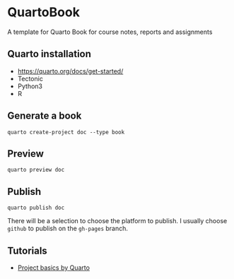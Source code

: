 # QuartoBook
A template for Quarto Book for course notes, reports and assignments

## Quarto installation

- https://quarto.org/docs/get-started/
- Tectonic
- Python3
- R

## Generate a book

```
quarto create-project doc --type book
```

## Preview

```
quarto preview doc
```

## Publish

```
quarto publish doc
```

There will be a selection to choose the platform to publish. I usually choose `github` to publish on the `gh-pages` branch.

## Tutorials

- [Project basics by Quarto](https://quarto.org/docs/projects/quarto-projects.html)